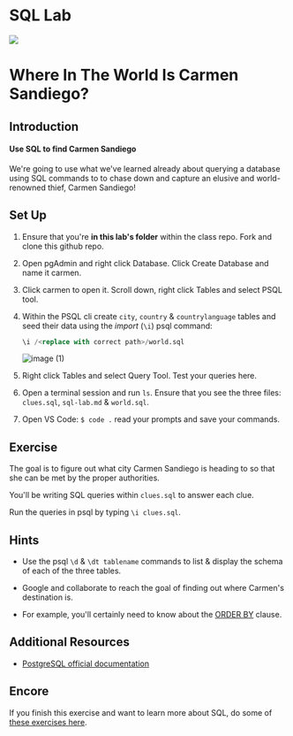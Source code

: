 # SQL Lab

<img src="https://i.imgur.com/OGKTx2f.jpg">

# Where In The World Is Carmen Sandiego?

## Introduction

#### Use SQL to find Carmen Sandiego

We're going to use what we've learned already about querying a database using SQL commands to to chase down and capture an elusive and world-renowned thief, Carmen Sandiego!

## Set Up

1. Ensure that you're **in this lab's folder** within the class repo. Fork and clone this github repo.

2. Open pgAdmin and right click Database. Click Create Database and name it carmen.

3. Click carmen to open it. Scroll down, right click Tables and select PSQL tool.


4. Within the PSQL cli create `city`, `country` & `countrylanguage` tables and seed their data using the _import_ (`\i`) psql command:

	```sql
	\i /<replace with correct path>/world.sql
	```
	
	![image (1)](https://media.git.generalassemb.ly/user/43652/files/a986e4a4-58ab-4def-8b99-8b11bda60121)
	
5. Right click Tables and select Query Tool. Test your queries here.

6. Open a terminal session and run `ls`.  Ensure that you see the three files: `clues.sql`, `sql-lab.md` & `world.sql`.

7. Open VS Code: `$ code .` read your prompts and save your commands.









## Exercise

The goal is to figure out what city Carmen Sandiego is heading to so that she can be met by the proper authorities.

You'll be writing SQL queries within `clues.sql` to answer each clue.

Run the queries in psql by typing `\i clues.sql`.

## Hints

- Use the psql `\d` & `\dt tablename` commands to list & display the schema of each of the three tables.

- Google and collaborate to reach the goal of finding out where Carmen's destination is.

- For example, you'll certainly need to know about the [ORDER BY](http://www.postgresqltutorial.com/postgresql-order-by/) clause.

## Additional Resources

- [PostgreSQL official documentation](http://www.postgresql.org/docs/)

## Encore 

If you finish this exercise and want to learn more about SQL, do some of [these exercises here](https://pgexercises.com/).
